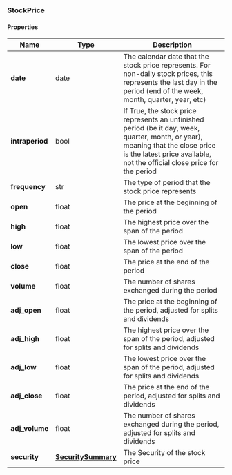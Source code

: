 

[//]: # (CLASS:StockPrice)

[//]: # (KIND:object)

### StockPrice

#### Properties

[//]: # (START_DEFINITION)

Name | Type | Description
------------ | ------------- | -------------
**date** | date | The calendar date that the stock price represents. For non-daily stock prices, this represents the last day in the period (end of the week, month, quarter, year, etc) &nbsp;
**intraperiod** | bool | If True, the stock price represents an unfinished period (be it day, week, quarter, month, or year), meaning that the close price is the latest price available, not the official close price for the period &nbsp;
**frequency** | str | The type of period that the stock price represents &nbsp;
**open** | float | The price at the beginning of the period &nbsp;
**high** | float | The highest price over the span of the period &nbsp;
**low** | float | The lowest price over the span of the period &nbsp;
**close** | float | The price at the end of the period &nbsp;
**volume** | float | The number of shares exchanged during the period &nbsp;
**adj_open** | float | The price at the beginning of the period, adjusted for splits and dividends &nbsp;
**adj_high** | float | The highest price over the span of the period, adjusted for splits and dividends &nbsp;
**adj_low** | float | The lowest price over the span of the period, adjusted for splits and dividends &nbsp;
**adj_close** | float | The price at the end of the period, adjusted for splits and dividends &nbsp;
**adj_volume** | float | The number of shares exchanged during the period, adjusted for splits and dividends &nbsp;
**security** | [**SecuritySummary**](SecuritySummary.md) | The Security of the stock price &nbsp;

[//]: # (END_DEFINITION)


[//]: # (CONTAINED_CLASS:SecuritySummary)



